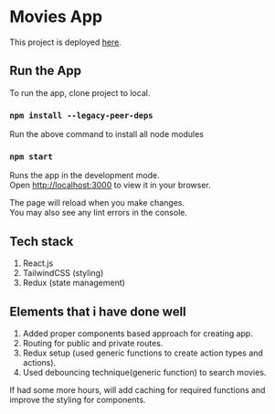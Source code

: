 # Movies App

This project is deployed [here](https://precious-piroshki-db8a9f.netlify.app/).

## Run the App

To run the app, clone project to local.

### `npm install --legacy-peer-deps`
Run the above command to install all node modules

### `npm start`
Runs the app in the development mode.\
Open [http://localhost:3000](http://localhost:3000) to view it in your browser.

The page will reload when you make changes.\
You may also see any lint errors in the console.

## Tech stack
1. React.js
2. TailwindCSS (styling)
3. Redux (state management)


## Elements that i have done well
1. Added proper components based approach for creating app.
2. Routing for public and private routes.
3. Redux setup (used generic functions to create action types and actions).
4. Used debouncing technique(generic function) to search movies.


If had some more hours, will add caching for required functions and improve the styling for components.
